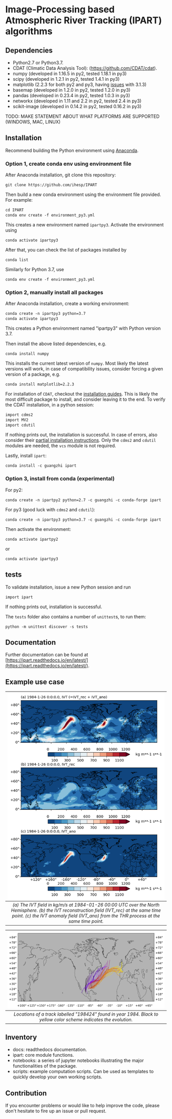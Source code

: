 # Image-Processing based Atmospheric River Tracking (IPART) algorithms

## Dependencies

* Python2.7 or Python3.7.
* CDAT (Climatic Data Analysis Tool): (https://github.com/CDAT/cdat).
* numpy (developed in 1.16.5 in py2, tested 1.18.1 in py3)
* scipy (developed in 1.2.1 in py2, tested 1.4.1 in py3)
* matplotlib (2.2.3 for both py2 and py3, having [issues](https://github.com/matplotlib/matplotlib/issues/12820) with 3.1.3)
* basemap (developed in 1.2.0 in py2, tested 1.2.0 in py3)
* pandas (developed in 0.23.4 in py2, tested 1.0.3 in py3)
* networkx (developed in 1.11 and 2.2 in py2, tested 2.4 in py3)
* scikit-image (developed in 0.14.2 in py2, tested 0.16.2 in py3)

TODO: MAKE STATEMENT ABOUT WHAT PLATFORMS ARE SUPPORTED (WINDOWS, MAC, LINUX)

## Installation

Recommend building the Python environment using [Anaconda](https://www.anaconda.com/distribution/).

### Option 1, create conda env using environment file

After Anaconda installation, git clone this repository:

```
git clone https://github.com/ihesp/IPART
```

Then build a new conda environment using the environment file provided. For example:

```
cd IPART
conda env create -f environment_py3.yml
```

This creates a new environment named `ipartpy3`. Activate the environment using

```
conda activate ipartpy3
```

After that, you can check the list of packages installed by

```
conda list
```

Similarly for Python 3.7, use

```
conda env create -f environment_py3.yml
```


### Option 2, manually install all packages

After Anaconda installation, create a working environment:

```
conda create -n ipartpy3 python=3.7
conda activate ipartpy3
```

This creates a Python environment named "ipartpy3" with Python version 3.7.

Then install the above listed dependencies, e.g.

```
conda install numpy
```

This installs the current latest version of `numpy`. Most likely the latest versions will work, in case of compatibility issues, consider forcing a given version of a package, e.g.

```
conda install matplotlib=2.2.3
```

For installation of `CDAT`, checkout the [installation guides](https://github.com/CDAT/cdat/wiki/Install). This is likely the most difficult package to install, and consider leaving it to the end. To verify the CDAT installation, in a python session:

```
import cdms2
import MV2
import cdutil
```

If nothing prints out, the installation is successful. In case of errors, also consider their [partial installation instructions](https://github.com/CDAT/cdat/wiki/Additional-Installation-Configurations). Only the `cdms2` and `cdutil` modules are needed, the `vcs` module is not required.

Lastly, install `ipart`:

```
conda install -c guangzhi ipart
```

### Option 3, install from conda (experimental)

For py2:

```
conda create -n ipartpy2 python=2.7 -c guangzhi -c conda-forge ipart
```

For py3 (good luck with `cdms2` and `cdutil`):

```
conda create -n ipartpy3 python=3.7 -c guangzhi -c conda-forge ipart
```

Then activate the environment:

```
conda activate ipartpy2
```

or

```
conda activate ipartpy3
```



## tests

To validate installation, issue a new Python session and run

```
import ipart
```

If nothing prints out, installation is successful.

The `tests` folder also contains a number of `unittest`s, to run them:

```
python -m unittest discover -s tests
```

## Documentation

Further documentation can be found at [https://ipart.readthedocs.io/en/latest/](https://ipart.readthedocs.io/en/latest/).


## Example use case


| ![fig3](joss/fig3.png) |
| :--: |
|*(a) The IVT field in kg/m/s at 1984-01-26 00:00 UTC over the North Hemisphere. (b) the IVT reconstruction field (IVT_rec) at the same time point. (c) the IVT anomaly field (IVT_ano) from the THR process at the same time point.*|

| ![](joss/ar_track_198424.png) |
| :--: |
|*Locations of a track labelled "198424" found in year 1984. Black to yellow color scheme indicates the evolution.*|



## Inventory

* docs: readthedocs documentation.
* ipart: core module functions.
* notebooks: a series of jupyter notebooks illustrating the major functionalities of the package.
* scripts: example computation scripts. Can be used as templates to quickly develop your own working scripts.



## Contribution

If you encounter problems or would like to help improve the code, please don't
hesitate to fire up an issue or pull request.



